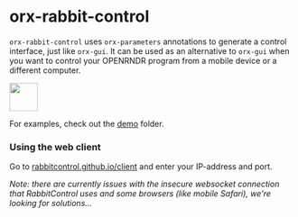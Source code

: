 # orx-rabbit-control

`orx-rabbit-control` uses `orx-parameters` annotations to generate a control interface, just like `orx-gui`. It can be used as an alternative to `orx-gui` when you want to control your OPENRNDR program from a mobile device or a different computer.

<a href="https://rabbitcontrol.github.io">
<img src="https://rabbitcontrol.github.io/carrot-sketch-c-trans.png" width="50px"> 
</a>

For examples, check out the [demo](./src/demo/kotlin) folder.



### Using the web client

Go to [rabbitcontrol.github.io/client](https://rabbitcontrol.github.io/client/) and enter your IP-address and port. 

_Note: there are currently issues with the insecure websocket connection that RabbitControl uses and some browsers (like mobile Safari), we're looking for solutions..._
